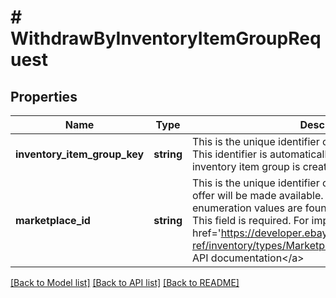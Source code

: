 # # WithdrawByInventoryItemGroupRequest

## Properties

Name | Type | Description | Notes
------------ | ------------- | ------------- | -------------
**inventory_item_group_key** | **string** | This is the unique identifier of the inventory item group. This identifier is automatically generated by eBay once an inventory item group is created. This field is required. | [optional] 
**marketplace_id** | **string** | This is the unique identifier of the eBay site for which the offer will be made available. The marketPlaceId enumeration values are found in MarketplaceIdEnum. This field is required. For implementation help, refer to &lt;a href&#x3D;&#39;https://developer.ebay.com/devzone/rest/api-ref/inventory/types/MarketplaceEnum.html&#39;&gt;eBay API documentation&lt;/a&gt; | [optional] 

[[Back to Model list]](../../README.md#documentation-for-models) [[Back to API list]](../../README.md#documentation-for-api-endpoints) [[Back to README]](../../README.md)


